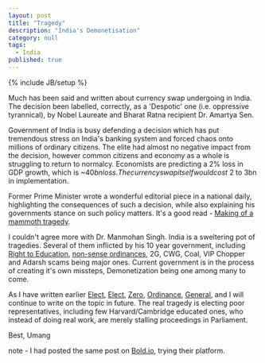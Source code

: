 ```yaml
---
layout: post
title: "Tragedy"
description: "India's Demonetisation"
category: null
tags: 
  - India
published: true
---
```

 
{% include JB/setup %}

<p>
Much has been said and written about currency swap undergoing in India. The decision been labelled, correctly, as a 'Despotic' one (i.e. oppressive tyrannical), by Nobel Laureate and Bharat Ratna recipient Dr. Amartya Sen.
</p>


Government of India is busy defending a decision which has put tremendous stress on India's banking system and forced chaos onto millions of ordinary citizens. The elite had almost no negative impact from the decision, however common citizens and economy as a whole is struggling to return to normalcy. Economists are predicting a 2% loss in GDP growth, which is ~$40bn loss. The currency swap itself would cost ~$2 to 3bn in implementation.

Former Prime Minister wrote a wonderful editorial piece in a national daily, highlighting the consequences of such a decision, while also explaining his governments stance on such policy matters. It's a good read - [Making of a mammoth tragedy](http://www.thehindu.com/opinion/lead/Making-of-a-mammoth-tragedy/article16779252.ece).

I couldn't agree more with Dr. Manmohan Singh. India is a sweltering pot of tragedies. Several of them inflicted by his 10 year government, including [Right to Education](http://www.nytimes.com/2015/12/16/opinion/indian-schools-are-failing-their-students.html?_r=0), [non-sense ordinances](https://en.wikipedia.org/wiki/Disqualification_of_convicted_representatives_in_India), 2G, CWG, Coal, VIP Chopper and Adarsh scams being major ones. Current government is in the process of creating it's own missteps, Demonetization being one among many to come.

As I have written earlier [Elect](http://umangsaini.in/2013/08/elect/), [Elect](http://umangsaini.in/2013/09/elect/), [Zero](http://umangsaini.in/2013/10/zero/), [Ordinance](http://umangsaini.in/2013/09/ordinance/), [General](http://umangsaini.in/2014/01/general/), and I will continue to write on the topic in future. The real tragedy is electing poor representatives, including few Harvard/Cambridge educated ones, who instead of doing real work, are merely stalling proceedings in Parliament. 

Best, Umang

note - I had posted the same post on [Bold.io](https://bold.io/tragedy-2016-12-09), trying their platform.
